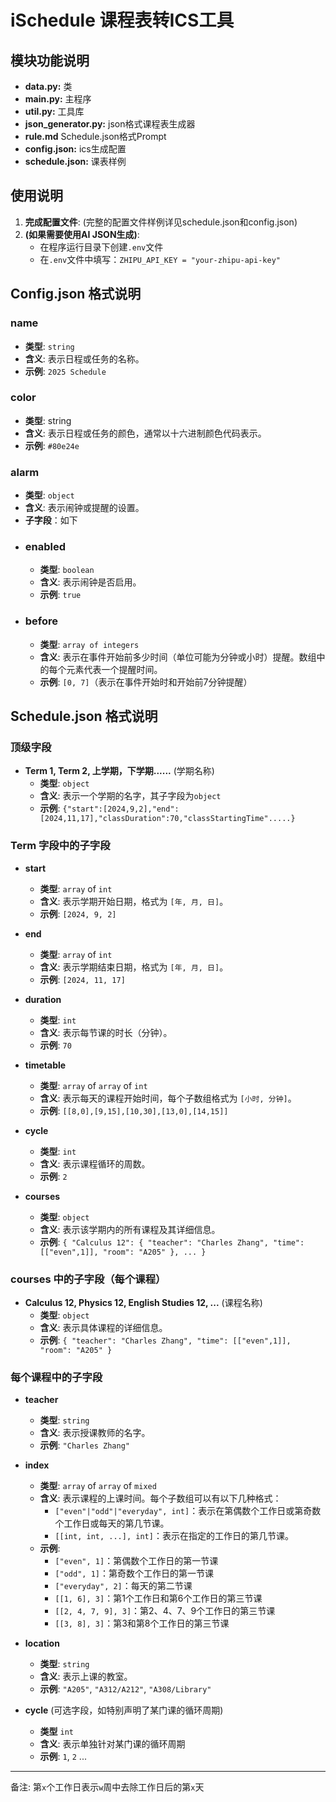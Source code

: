 # iSchedule 课程表转ICS工具

## 模块功能说明
- **data.py:** 类
- **main.py:** 主程序
- **util.py:** 工具库
- **json_generator.py:** json格式课程表生成器
- **rule.md** Schedule.json格式Prompt
- **config.json:** ics生成配置
- **schedule.json:** 课表样例



## 使用说明
1. **完成配置文件**: (完整的配置文件样例详见schedule.json和config.json)
2. **(如果需要使用AI JSON生成)**: 
   * 在程序运行目录下创建```.env```文件
   * 在```.env```文件中填写：```ZHIPU_API_KEY = "your-zhipu-api-key"```



## Config.json 格式说明 

### name
   * **类型**: `string`
   * **含义**: 表示日程或任务的名称。
   * **示例**: `2025 Schedule`
### color
   * **类型**: string
   * **含义**: 表示日程或任务的颜色，通常以十六进制颜色代码表示。
   * **示例**: `#80e24e`
### alarm
   * **类型**: `object`
   * **含义**: 表示闹钟或提醒的设置。
   * **子字段**：如下
- ### enabled
   * **类型**: `boolean`
   * **含义**: 表示闹钟是否启用。
   * **示例**: `true`
- ### before
   * **类型**: `array of integers`
   * **含义**: 表示在事件开始前多少时间（单位可能为分钟或小时）提醒。数组中的每个元素代表一个提醒时间。
   * **示例**: `[0, 7]`（表示在事件开始时和开始前7分钟提醒）

## Schedule.json 格式说明

### 顶级字段
- **Term 1, Term 2, 上学期，下学期......** (学期名称)
  - **类型**: `object`
  - **含义**: 表示一个学期的名字，其子字段为`object`
  - **示例**: `{"start":[2024,9,2],"end":[2024,11,17],"classDuration":70,"classStartingTime".....}`

### Term 字段中的子字段
- **start**
  - **类型**: `array` of `int`
  - **含义**: 表示学期开始日期，格式为 `[年, 月, 日]`。
  - **示例**: `[2024, 9, 2]`

- **end**
  - **类型**: `array` of `int`
  - **含义**: 表示学期结束日期，格式为 `[年, 月, 日]`。
  - **示例**: `[2024, 11, 17]`

- **duration**
  - **类型**: `int`
  - **含义**: 表示每节课的时长（分钟）。
  - **示例**: `70`

- **timetable**
  - **类型**: `array` of `array` of `int`
  - **含义**: 表示每天的课程开始时间，每个子数组格式为 `[小时, 分钟]`。
  - **示例**: `[[8,0],[9,15],[10,30],[13,0],[14,15]]`

- **cycle**
  - **类型**: `int`
  - **含义**: 表示课程循环的周数。
  - **示例**: `2`

- **courses**
  - **类型**: `object`
  - **含义**: 表示该学期内的所有课程及其详细信息。
  - **示例**: `{ "Calculus 12": { "teacher": "Charles Zhang", "time": [["even",1]], "room": "A205" }, ... }`

### courses 中的子字段（每个课程）
- **Calculus 12, Physics 12, English Studies 12, ...** (课程名称)
  - **类型**: `object`
  - **含义**: 表示具体课程的详细信息。
  - **示例**: `{ "teacher": "Charles Zhang", "time": [["even",1]], "room": "A205" }`

### 每个课程中的子字段
- **teacher**
  - **类型**: `string`
  - **含义**: 表示授课教师的名字。
  - **示例**: `"Charles Zhang"`

- **index**
  - **类型**: `array` of `array` of `mixed`
  - **含义**: 表示课程的上课时间。每个子数组可以有以下几种格式：
    - `["even"|"odd"|"everyday", int]`：表示在第偶数个工作日或第奇数个工作日或每天的第几节课。
    - `[[int, int, ...], int]`：表示在指定的工作日的第几节课。
  - **示例**:
    - `["even", 1]`：第偶数个工作日的第一节课
    - `["odd", 1]`：第奇数个工作日的第一节课
    - `["everyday", 2]`：每天的第二节课
    - `[[1, 6], 3]`：第1个工作日和第6个工作日的第三节课
    - `[[2, 4, 7, 9], 3]`：第2、4、7、9个工作日的第三节课
    - `[[3, 8], 3]`：第3和第8个工作日的第三节课

- **location**
  - **类型**: `string`
  - **含义**: 表示上课的教室。
  - **示例**: `"A205"`, `"A312/A212"`, `"A308/Library"`

- **cycle** (可选字段，如特别声明了某门课的循环周期)
  - **类型** `int`
  - **含义**: 表示单独针对某门课的循环周期
  - **示例**: `1`, `2` ...
  
----------------

备注: 第`x`个工作日表示`w`周中去除工作日后的第`x`天